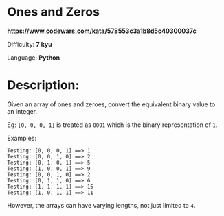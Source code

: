 # Ones and Zeros

**<https://www.codewars.com/kata/578553c3a1b8d5c40300037c>**

Difficulty: **7 kyu**

Language: **Python**

# Description:

Given an array of ones and zeroes, convert the equivalent binary value to an integer.


Eg: `[0, 0, 0, 1]` is treated as `0001` which is the binary representation of `1`.


Examples:



```
Testing: [0, 0, 0, 1] ==> 1
Testing: [0, 0, 1, 0] ==> 2
Testing: [0, 1, 0, 1] ==> 5
Testing: [1, 0, 0, 1] ==> 9
Testing: [0, 0, 1, 0] ==> 2
Testing: [0, 1, 1, 0] ==> 6
Testing: [1, 1, 1, 1] ==> 15
Testing: [1, 0, 1, 1] ==> 11

```

However, the arrays can have varying lengths, not just limited to `4`.


